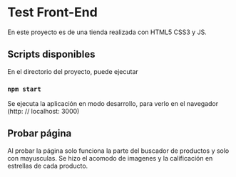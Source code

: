 # Test Front-End

En este proyecto es de una tienda realizada con HTML5 CSS3 y JS.

## Scripts disponibles

En el directorio del proyecto, puede ejecutar

### `npm start`

Se ejecuta la aplicación en modo desarrollo, para verlo en el navegador (http: // localhost: 3000)


## Probar página

Al probar la página solo funciona la parte del buscador de productos y solo con mayusculas.
Se hizo el acomodo de imagenes y la calificación en estrellas de cada producto.
